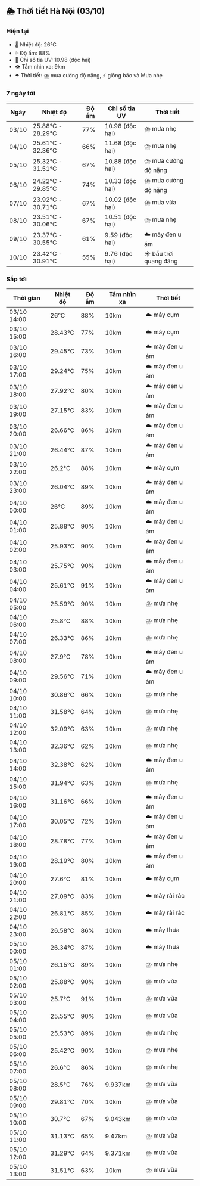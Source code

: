 ## 🌦️ Thời tiết Hà Nội (03/10)

### Hiện tại

- 🌡️ Nhiệt độ: 26℃
- 💦 Độ ẩm: 88%
- 🌟 Chỉ số tia UV: 10.98 (độc hại)
- 👁️ Tầm nhìn xa: 9km
- ☂️ Thời tiết: ⛈️ mưa cường độ nặng, ⚡ giông bão và Mưa nhẹ

### 7 ngày tới

| Ngày | Nhiệt độ | Độ ẩm | Chỉ số tia UV | Thời tiết |
| --- | --- | --- | --- | --- |
| 03/10 | 25.88℃ - 28.29℃ | 77% | 10.98 (độc hại) | ⛈️ mưa nhẹ |
| 04/10 | 25.61℃ - 32.36℃ | 66% | 11.68 (độc hại) | ⛈️ mưa nhẹ |
| 05/10 | 25.32℃ - 31.51℃ | 67% | 10.88 (độc hại) | ⛈️ mưa cường độ nặng |
| 06/10 | 24.22℃ - 29.85℃ | 74% | 10.33 (độc hại) | ⛈️ mưa cường độ nặng |
| 07/10 | 23.92℃ - 30.71℃ | 67% | 10.02 (độc hại) | ⛈️ mưa vừa |
| 08/10 | 23.51℃ - 30.06℃ | 67% | 10.51 (độc hại) | ⛈️ mưa nhẹ |
| 09/10 | 23.37℃ - 30.55℃ | 61% | 9.59 (độc hại) | ☁️ mây đen u ám |
| 10/10 | 23.42℃ - 30.91℃ | 55% | 9.76 (độc hại) | ☀️ bầu trời quang đãng |

### Sắp tới

| Thời gian | Nhiệt độ | Độ ẩm | Tầm nhìn xa | Thời tiết |
| --- | --- | --- | --- | --- |
| 03/10 14:00 | 26℃ | 88% | 10km | ☁️ mây cụm |
| 03/10 15:00 | 28.43℃ | 77% | 10km | ☁️ mây cụm |
| 03/10 16:00 | 29.45℃ | 73% | 10km | ☁️ mây đen u ám |
| 03/10 17:00 | 29.24℃ | 75% | 10km | ☁️ mây đen u ám |
| 03/10 18:00 | 27.92℃ | 80% | 10km | ☁️ mây đen u ám |
| 03/10 19:00 | 27.15℃ | 83% | 10km | ☁️ mây đen u ám |
| 03/10 20:00 | 26.66℃ | 86% | 10km | ☁️ mây đen u ám |
| 03/10 21:00 | 26.44℃ | 87% | 10km | ☁️ mây đen u ám |
| 03/10 22:00 | 26.2℃ | 88% | 10km | ☁️ mây cụm |
| 03/10 23:00 | 26.04℃ | 89% | 10km | ☁️ mây đen u ám |
| 04/10 00:00 | 26℃ | 89% | 10km | ☁️ mây đen u ám |
| 04/10 01:00 | 25.88℃ | 90% | 10km | ☁️ mây đen u ám |
| 04/10 02:00 | 25.93℃ | 90% | 10km | ☁️ mây đen u ám |
| 04/10 03:00 | 25.75℃ | 90% | 10km | ☁️ mây đen u ám |
| 04/10 04:00 | 25.61℃ | 91% | 10km | ☁️ mây đen u ám |
| 04/10 05:00 | 25.59℃ | 90% | 10km | ⛈️ mưa nhẹ |
| 04/10 06:00 | 25.8℃ | 88% | 10km | ⛈️ mưa nhẹ |
| 04/10 07:00 | 26.33℃ | 86% | 10km | ⛈️ mưa nhẹ |
| 04/10 08:00 | 27.9℃ | 78% | 10km | ☁️ mây đen u ám |
| 04/10 09:00 | 29.56℃ | 71% | 10km | ☁️ mây đen u ám |
| 04/10 10:00 | 30.86℃ | 66% | 10km | ⛈️ mưa nhẹ |
| 04/10 11:00 | 31.58℃ | 64% | 10km | ⛈️ mưa nhẹ |
| 04/10 12:00 | 32.09℃ | 63% | 10km | ⛈️ mưa nhẹ |
| 04/10 13:00 | 32.36℃ | 62% | 10km | ⛈️ mưa nhẹ |
| 04/10 14:00 | 32.38℃ | 62% | 10km | ☁️ mây đen u ám |
| 04/10 15:00 | 31.94℃ | 63% | 10km | ⛈️ mưa nhẹ |
| 04/10 16:00 | 31.16℃ | 66% | 10km | ☁️ mây đen u ám |
| 04/10 17:00 | 30.05℃ | 72% | 10km | ☁️ mây đen u ám |
| 04/10 18:00 | 28.78℃ | 77% | 10km | ☁️ mây đen u ám |
| 04/10 19:00 | 28.19℃ | 80% | 10km | ☁️ mây đen u ám |
| 04/10 20:00 | 27.6℃ | 81% | 10km | ☁️ mây cụm |
| 04/10 21:00 | 27.09℃ | 83% | 10km | ☁️ mây rải rác |
| 04/10 22:00 | 26.81℃ | 85% | 10km | ☁️ mây rải rác |
| 04/10 23:00 | 26.58℃ | 86% | 10km | ☁️ mây thưa |
| 05/10 00:00 | 26.34℃ | 87% | 10km | ☁️ mây thưa |
| 05/10 01:00 | 26.15℃ | 89% | 10km | ⛈️ mưa nhẹ |
| 05/10 02:00 | 25.88℃ | 90% | 10km | ⛈️ mưa vừa |
| 05/10 03:00 | 25.7℃ | 91% | 10km | ⛈️ mưa vừa |
| 05/10 04:00 | 25.55℃ | 90% | 10km | ⛈️ mưa vừa |
| 05/10 05:00 | 25.53℃ | 89% | 10km | ⛈️ mưa nhẹ |
| 05/10 06:00 | 25.42℃ | 90% | 10km | ⛈️ mưa nhẹ |
| 05/10 07:00 | 26.6℃ | 86% | 10km | ⛈️ mưa nhẹ |
| 05/10 08:00 | 28.5℃ | 76% | 9.937km | ⛈️ mưa vừa |
| 05/10 09:00 | 29.81℃ | 70% | 10km | ⛈️ mưa vừa |
| 05/10 10:00 | 30.7℃ | 67% | 9.043km | ⛈️ mưa vừa |
| 05/10 11:00 | 31.13℃ | 65% | 9.47km | ⛈️ mưa vừa |
| 05/10 12:00 | 31.29℃ | 64% | 9.371km | ⛈️ mưa vừa |
| 05/10 13:00 | 31.51℃ | 63% | 10km | ⛈️ mưa vừa |

